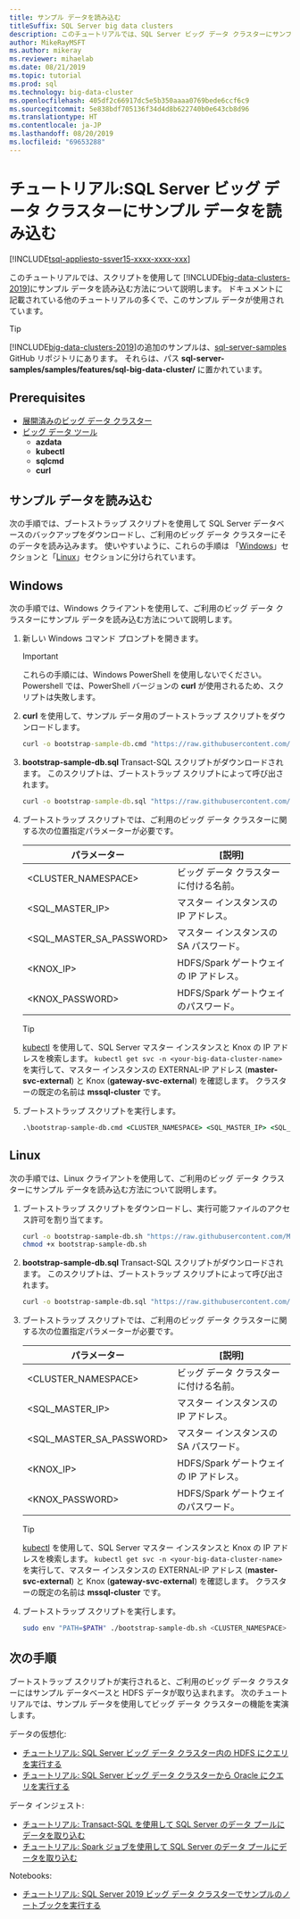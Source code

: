 ```yaml
---
title: サンプル データを読み込む
titleSuffix: SQL Server big data clusters
description: このチュートリアルでは、SQL Server ビッグ データ クラスターにサンプル データを読み込む方法について説明します。 サンプル データには、SQL Server マスター インスタンス内のリレーショナル データが含まれています。 また、記憶域プール内の HDFS データも取り込まれています。 このデータは、このセクションの他のチュートリアルにも対応しています。
author: MikeRayMSFT
ms.author: mikeray
ms.reviewer: mihaelab
ms.date: 08/21/2019
ms.topic: tutorial
ms.prod: sql
ms.technology: big-data-cluster
ms.openlocfilehash: 405df2c66917dc5e5b350aaaa0769bede6ccf6c9
ms.sourcegitcommit: 5e838bdf705136f34d4d8b622740b0e643cb8d96
ms.translationtype: HT
ms.contentlocale: ja-JP
ms.lasthandoff: 08/20/2019
ms.locfileid: "69653288"
---
```

# <a name="tutorial-load-sample-data-into-a-sql-server-big-data-cluster"></a>チュートリアル:SQL Server ビッグ データ クラスターにサンプル データを読み込む

[!INCLUDE[tsql-appliesto-ssver15-xxxx-xxxx-xxx](../includes/tsql-appliesto-ssver15-xxxx-xxxx-xxx.md)]

このチュートリアルでは、スクリプトを使用して [!INCLUDE[big-data-clusters-2019](../includes/ssbigdataclusters-ver15.md)]にサンプル データを読み込む方法について説明します。 ドキュメントに記載されている他のチュートリアルの多くで、このサンプル データが使用されています。

> [!TIP]
> [!INCLUDE[big-data-clusters-2019](../includes/ssbigdataclusters-ver15.md)]の追加のサンプルは、[sql-server-samples](https://github.com/Microsoft/sql-server-samples/tree/master/samples/features/sql-big-data-cluster) GitHub リポジトリにあります。 それらは、パス **sql-server-samples/samples/features/sql-big-data-cluster/** に置かれています。

## <a name="prerequisites"></a>Prerequisites

- [展開済みのビッグ データ クラスター](deployment-guidance.md)
- [ビッグ データ ツール](deploy-big-data-tools.md)
   - **azdata**
   - **kubectl**
   - **sqlcmd**
   - **curl**
 
## <a id="sampledata"></a> サンプル データを読み込む

次の手順では、ブートストラップ スクリプトを使用して SQL Server データベースのバックアップをダウンロードし、ご利用のビッグ データ クラスターにそのデータを読み込みます。 使いやすいように、これらの手順は 「[Windows](#windows)」セクションと「[Linux](#linux)」セクションに分けられています。

## <a id="windows"></a> Windows

次の手順では、Windows クライアントを使用して、ご利用のビッグ データ クラスターにサンプル データを読み込む方法について説明します。

1. 新しい Windows コマンド プロンプトを開きます。

   > [!IMPORTANT]
   > これらの手順には、Windows PowerShell を使用しないでください。 Powershell では、PowerShell バージョンの **curl** が使用されるため、スクリプトは失敗します。

1. **curl** を使用して、サンプル データ用のブートストラップ スクリプトをダウンロードします。

   ```cmd
   curl -o bootstrap-sample-db.cmd "https://raw.githubusercontent.com/Microsoft/sql-server-samples/master/samples/features/sql-big-data-cluster/bootstrap-sample-db.cmd"
   ```

1. **bootstrap-sample-db.sql** Transact-SQL スクリプトがダウンロードされます。 このスクリプトは、ブートストラップ スクリプトによって呼び出されます。

   ```cmd
   curl -o bootstrap-sample-db.sql "https://raw.githubusercontent.com/Microsoft/sql-server-samples/master/samples/features/sql-big-data-cluster/bootstrap-sample-db.sql"
   ```

1. ブートストラップ スクリプトでは、ご利用のビッグ データ クラスターに関する次の位置指定パラメーターが必要です。

   | パラメーター | [説明] |
   |---|---|
   | <CLUSTER_NAMESPACE> | ビッグ データ クラスターに付ける名前。 |
   | <SQL_MASTER_IP> | マスター インスタンスの IP アドレス。 |
   | <SQL_MASTER_SA_PASSWORD> | マスター インスタンスの SA パスワード。 |
   | <KNOX_IP> | HDFS/Spark ゲートウェイの IP アドレス。 |
   | <KNOX_PASSWORD> | HDFS/Spark ゲートウェイのパスワード。 |

   > [!TIP]
   > [kubectl](cluster-troubleshooting-commands.md) を使用して、SQL Server マスター インスタンスと Knox の IP アドレスを検索します。 `kubectl get svc -n <your-big-data-cluster-name>` を実行して、マスター インスタンスの EXTERNAL-IP アドレス (**master-svc-external**) と Knox (**gateway-svc-external**) を確認します。 クラスターの既定の名前は **mssql-cluster** です。

1. ブートストラップ スクリプトを実行します。

   ```cmd
   .\bootstrap-sample-db.cmd <CLUSTER_NAMESPACE> <SQL_MASTER_IP> <SQL_MASTER_SA_PASSWORD> <KNOX_IP> <KNOX_PASSWORD>
   ```

## <a id="linux"></a> Linux

次の手順では、Linux クライアントを使用して、ご利用のビッグ データ クラスターにサンプル データを読み込む方法について説明します。

1. ブートストラップ スクリプトをダウンロードし、実行可能ファイルのアクセス許可を割り当てます。

   ```bash
   curl -o bootstrap-sample-db.sh "https://raw.githubusercontent.com/Microsoft/sql-server-samples/master/samples/features/sql-big-data-cluster/bootstrap-sample-db.sh"
   chmod +x bootstrap-sample-db.sh
   ```

1. **bootstrap-sample-db.sql** Transact-SQL スクリプトがダウンロードされます。 このスクリプトは、ブートストラップ スクリプトによって呼び出されます。

   ```bash
   curl -o bootstrap-sample-db.sql "https://raw.githubusercontent.com/Microsoft/sql-server-samples/master/samples/features/sql-big-data-cluster/bootstrap-sample-db.sql"
   ```

1. ブートストラップ スクリプトでは、ご利用のビッグ データ クラスターに関する次の位置指定パラメーターが必要です。

   | パラメーター | [説明] |
   |---|---|
   | <CLUSTER_NAMESPACE> | ビッグ データ クラスターに付ける名前。 |
   | <SQL_MASTER_IP> | マスター インスタンスの IP アドレス。 |
   | <SQL_MASTER_SA_PASSWORD> | マスター インスタンスの SA パスワード。 |
   | <KNOX_IP> | HDFS/Spark ゲートウェイの IP アドレス。 |
   | <KNOX_PASSWORD> | HDFS/Spark ゲートウェイのパスワード。 |

   > [!TIP]
   > [kubectl](cluster-troubleshooting-commands.md) を使用して、SQL Server マスター インスタンスと Knox の IP アドレスを検索します。 `kubectl get svc -n <your-big-data-cluster-name>` を実行して、マスター インスタンスの EXTERNAL-IP アドレス (**master-svc-external**) と Knox (**gateway-svc-external**) を確認します。 クラスターの既定の名前は **mssql-cluster** です。

1. ブートストラップ スクリプトを実行します。

   ```bash
   sudo env "PATH=$PATH" ./bootstrap-sample-db.sh <CLUSTER_NAMESPACE> <SQL_MASTER_IP> <SQL_MASTER_SA_PASSWORD> <KNOX_IP> <KNOX_PASSWORD>
   ```

## <a name="next-steps"></a>次の手順

ブートストラップ スクリプトが実行されると、ご利用のビッグ データ クラスターにはサンプル データベースと HDFS データが取り込まれます。 次のチュートリアルでは、サンプル データを使用してビッグ データ クラスターの機能を実演します。

データの仮想化:

- [チュートリアル: SQL Server ビッグ データ クラスター内の HDFS にクエリを実行する](tutorial-query-hdfs-storage-pool.md)
- [チュートリアル: SQL Server ビッグ データ クラスターから Oracle にクエリを実行する](tutorial-query-oracle.md)

データ インジェスト:

- [チュートリアル: Transact-SQL を使用して SQL Server のデータ プールにデータを取り込む](tutorial-data-pool-ingest-sql.md)
- [チュートリアル: Spark ジョブを使用して SQL Server のデータ プールにデータを取り込む](tutorial-data-pool-ingest-spark.md)

Notebooks:

- [チュートリアル: SQL Server 2019 ビッグ データ クラスターでサンプルのノートブックを実行する](tutorial-notebook-spark.md)
